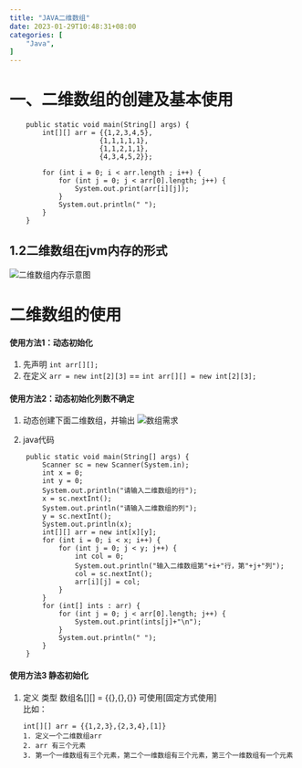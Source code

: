 ```yaml
---
title: "JAVA二维数组"
date: 2023-01-29T10:48:31+08:00
categories: [
    "Java",
]
---
```

# 一、二维数组的创建及基本使用

```
    public static void main(String[] args) {
        int[][] arr = {{1,2,3,4,5},
                      {1,1,1,1,1},
                      {1,1,2,1,1},
                      {4,3,4,5,2}};

        for (int i = 0; i < arr.length ; i++) {
            for (int j = 0; j < arr[0].length; j++) {
                System.out.print(arr[i][j]);
            }
            System.out.println(" ");
        }
    }
```
## 1.2二维数组在jvm内存的形式

![二维数组内存示意图](https://img-blog.csdnimg.cn/becb979b7dc24eff82d83bfc5ce0d44a.png "二维数组内存示意图")

# 二维数组的使用
#### 使用方法1：动态初始化  
1. 先声明 `int arr[][];`    
2. 在定义 `arr = new int[2][3]` == `int arr[][] = new int[2][3];`

#### 使用方法2：动态初始化列数不确定    
1. 动态创建下面二维数组，并输出
![数组需求](https://img-blog.csdnimg.cn/4770bf5a521948f6ae50283f828f5e8e.png "动态二维数组需求")    

2. java代码     
  
```
    public static void main(String[] args) {
        Scanner sc = new Scanner(System.in);
        int x = 0;
        int y = 0;
        System.out.println("请输入二维数组的行");
        x = sc.nextInt();
        System.out.println("请输入二维数组的列");
        y = sc.nextInt();
        System.out.println(x);
        int[][] arr = new int[x][y];
        for (int i = 0; i < x; i++) {
            for (int j = 0; j < y; j++) {
                int col = 0;
                System.out.println("输入二维数组第"+i+"行，第"+j+"列");
                col = sc.nextInt();
                arr[i][j] = col;
            }
        }
        for (int[] ints : arr) {
            for (int j = 0; j < arr[0].length; j++) {
                System.out.print(ints[j]+"\n");
            }
            System.out.println(" ");
        }
    }
```
#### 使用方法3 静态初始化   
1. 定义 类型 数组名[][] = {{},{},{}} 可使用[固定方式使用]   
   比如：
   ```
   int[][] arr = {{1,2,3},{2,3,4},[1]}
   1. 定义一个二维数组arr
   2. arr 有三个元素
   3. 第一个一维数组有三个元素，第二个一维数组有三个元素，第三个一维数组有一个元素
   ```
